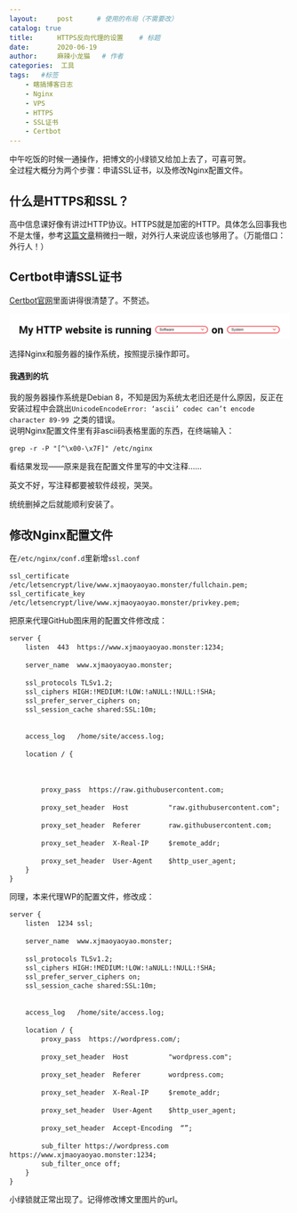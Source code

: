 ```yaml
---
layout:     post   	  # 使用的布局（不需要改）
catalog: true
title:      HTTPS反向代理的设置	# 标题 
date:       2020-06-19 	
author:     麻辣小龙猫 	# 作者
categories:  工具					
tags:	#标签
    - 瞎搞博客日志
    - Nginx
    - VPS
    - HTTPS
    - SSL证书
    - Certbot
---
```


中午吃饭的时候一通操作，把博文的小绿锁又给加上去了，可喜可贺。<br>
全过程大概分为两个步骤：申请SSL证书，以及修改Nginx配置文件。

## 什么是HTTPS和SSL？
高中信息课好像有讲过HTTP协议。HTTPS就是加密的HTTP。具体怎么回事我也不是太懂，参考[这篇文章](https://www.runoob.com/w3cnote/https-ssl-intro.html)稍微扫一眼，对外行人来说应该也够用了。（万能借口：外行人！）

## Certbot申请SSL证书
[Certbot官网](https://certbot.eff.org/)里面讲得很清楚了。不赘述。

![](https://raw.githubusercontent.com/malaxiaolongmao/MLXLMblogPictures/master/images/image_20200618142021917890.png)

选择Nginx和服务器的操作系统，按照提示操作即可。

#### 我遇到的坑
我的服务器操作系统是Debian 8，不知是因为系统太老旧还是什么原因，反正在安装过程中会跳出`UnicodeEncodeError: ‘ascii’ codec can’t encode character 89-99 `之类的错误。<br>
说明Nginx配置文件里有非ascii码表格里面的东西，在终端输入：

	grep -r -P "[^\x00-\x7F]" /etc/nginx
    
看结果发现——原来是我在配置文件里写的中文注释……
<br>

英文不好，写注释都要被软件歧视，哭哭。
<br>

统统删掉之后就能顺利安装了。

## 修改Nginx配置文件
在`/etc/nginx/conf.d`里新增`ssl.conf`

	ssl_certificate /etc/letsencrypt/live/www.xjmaoyaoyao.monster/fullchain.pem;
	ssl_certificate_key /etc/letsencrypt/live/www.xjmaoyaoyao.monster/privkey.pem;

把原来代理GitHub图床用的配置文件修改成：

    server {
        listen  443  https://www.xjmaoyaoyao.monster:1234;

        server_name  www.xjmaoyaoyao.monster;

        ssl_protocols TLSv1.2;
        ssl_ciphers HIGH:!MEDIUM:!LOW:!aNULL:!NULL:!SHA;
        ssl_prefer_server_ciphers on;
        ssl_session_cache shared:SSL:10m;


        access_log   /home/site/access.log;

        location / {



            proxy_pass  https://raw.githubusercontent.com;

            proxy_set_header  Host          "raw.githubusercontent.com";

            proxy_set_header  Referer       raw.githubusercontent.com;

            proxy_set_header  X-Real-IP     $remote_addr;

            proxy_set_header  User-Agent    $http_user_agent;
        }
    }
    
 同理，本来代理WP的配置文件，修改成：
 
 
    server {
        listen  1234 ssl;

        server_name  www.xjmaoyaoyao.monster;

        ssl_protocols TLSv1.2;
        ssl_ciphers HIGH:!MEDIUM:!LOW:!aNULL:!NULL:!SHA;
        ssl_prefer_server_ciphers on;
        ssl_session_cache shared:SSL:10m;


        access_log   /home/site/access.log;

        location / {
            proxy_pass  https://wordpress.com/;

            proxy_set_header  Host          "wordpress.com";

            proxy_set_header  Referer       wordpress.com;

            proxy_set_header  X-Real-IP     $remote_addr;

            proxy_set_header  User-Agent    $http_user_agent;
            
            proxy_set_header  Accept-Encoding  “”;

            sub_filter https://wordpress.com  https://www.xjmaoyaoyao.monster:1234;
            sub_filter_once off;
        }
    }

小绿锁就正常出现了。记得修改博文里图片的url。
